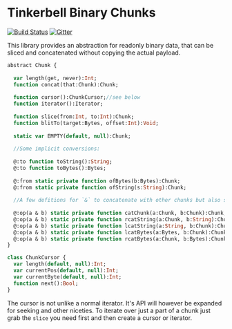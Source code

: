 # Tinkerbell Binary Chunks

[![Build Status](https://travis-ci.org/haxetink/tink_chunk.svg?branch=master)](https://travis-ci.org/haxetink/tink_chunk)
[![Gitter](https://badges.gitter.im/Join%20Chat.svg)](https://gitter.im/haxetink/public)

This library provides an abstraction for readonly binary data, that can be sliced and concatenated without copying the actual payload.

```haxe
abstract Chunk {
  
  var length(get, never):Int;    
  function concat(that:Chunk):Chunk;
    
  function cursor():ChunkCursor;//see below
  function iterator():Iterator;
      
  function slice(from:Int, to:Int):Chunk;    
  function blitTo(target:Bytes, offset:Int):Void;
  
  static var EMPTY(default, null):Chunk;  
  
  //Some implicit conversions:
  
  @:to function toString():String;
  @:to function toBytes():Bytes;
    
  @:from static private function ofBytes(b:Bytes):Chunk;
  @:from static private function ofString(s:String):Chunk;
    
  //A few defitions for `&` to concatenate with other chunks but also strings and bytes
  
  @:op(a & b) static private function catChunk(a:Chunk, b:Chunk):Chunk;    
  @:op(a & b) static private function rcatString(a:Chunk, b:String):Chunk;
  @:op(a & b) static private function lcatString(a:String, b:Chunk):Chunk;
  @:op(a & b) static private function lcatBytes(a:Bytes, b:Chunk):Chunk;
  @:op(a & b) static private function rcatBytes(a:Chunk, b:Bytes):Chunk; 
}

class ChunkCursor {
  var length(default, null):Int;
  var currentPos(default, null):Int;
  var currentByte(default, null):Int;
  function next():Bool;
}
```

The cursor is not unlike a normal iterator. It's API will however be expanded for seeking and other niceties. To iterate over just a part of a chunk just grab the `slice` you need first and then create a cursor or iterator.
